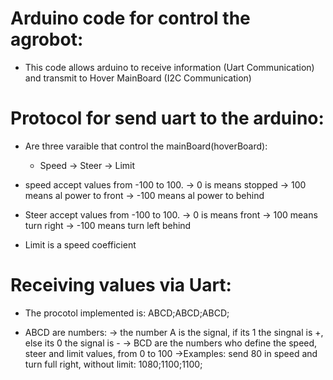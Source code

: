 # Arduino code for control the agrobot:

  * This code allows arduino to receive information (Uart Communication) and transmit to Hover MainBoard (I2C Communication)
  
# Protocol for send uart to the arduino:

 * Are three varaible that control the mainBoard(hoverBoard):
     * Speed
     -> Steer
     -> Limit
     
  * speed accept values from -100 to 100.
     -> 0 is means stopped
     -> 100 means al power to front
     -> -100 means al power to behind
  
   * Steer accept values from -100 to 100.
     -> 0 is means front
     -> 100 means turn right
     -> -100 means turn left behind
     
   * Limit is a speed coefficient
 
 # Receiving values via Uart:
  
  * The procotol implemented is: ABCD;ABCD;ABCD;
 
  * ABCD are numbers:
    -> the number A is the signal, if its 1 the singnal is +, else its 0 the signal is -
    -> BCD are the numbers who define the speed, steer and limit values, from 0 to 100
    ->Examples:
         send 80 in speed and turn full right, without limit:
          1080;1100;1100;
  
